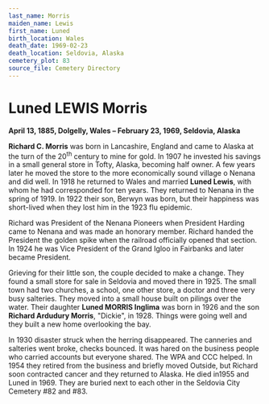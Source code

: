 ```yaml
---
last_name: Morris
maiden_name: Lewis
first_name: Luned
birth_location: Wales
death_date: 1969-02-23
death_location: Seldovia, Alaska
cemetery_plot: 83
source_file: Cemetery Directory
---
```

# Luned LEWIS Morris

**April 13, 1885, Dolgelly, Wales – February 23, 1969, Seldovia,
Alaska**

**Richard C. Morris** was born in Lancashire, England and came to Alaska
at the turn of the 20<sup>th</sup> century to mine for gold. In 1907 he
invested his savings in a small general store in Tofty, Alaska, becoming
half owner. A few years later he moved the store to the more
economically sound village o Nenana and did well. In 1918 he returned to
Wales and married **Luned Lewis**, with whom he had corresponded for ten
years. They returned to Nenana in the spring of 1919. In 1922 their son,
Berwyn was born, but their happiness was short-lived when they lost him
in the 1923 flu epidemic.

Richard was President of the Nenana Pioneers when President Harding came
to Nenana and was made an honorary member. Richard handed the President
the golden spike when the railroad officially opened that section. In
1924 he was Vice President of the Grand Igloo in Fairbanks and later
became President.

Grieving for their little son, the couple decided to make a change. They
found a small store for sale in Seldovia and moved there in 1925. The
small town had two churches, a school, one other store, a doctor and
three very busy salteries. They moved into a small house built on
pilings over the water. Their daughter **Luned MORRIS Inglima** was born
in 1926 and the son **Richard Ardudury Morris**, "Dickie", in 1928.
Things were going well and they built a new home overlooking the bay.

In 1930 disaster struck when the herring disappeared. The canneries and
salteries went broke, checks bounced. It was hared on the business
people who carried accounts but everyone shared. The WPA and CCC helped.
In 1954 they retired from the business and briefly moved Outside, but
Richard soon contracted cancer and they returned to Alaska. He died
in1955 and Luned in 1969. They are buried next to each other in the
Seldovia City Cemetery \#82 and \#83.

